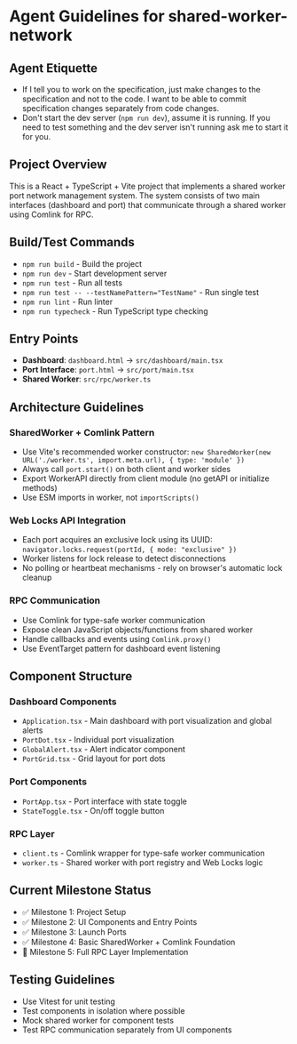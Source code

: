 # Agent Guidelines for shared-worker-network

## Agent Etiquette

- If I tell you to work on the specification, just make changes to the specification and not to the code. I want to be able to commit specification changes separately from code changes.
- Don't start the dev server (`npm run dev`), assume it is running. If you need to test something and the dev server isn't running ask me to start it for you.

## Project Overview

This is a React + TypeScript + Vite project that implements a shared worker port network management system. The system consists of two main interfaces (dashboard and port) that communicate through a shared worker using Comlink for RPC.

## Build/Test Commands

- `npm run build` - Build the project
- `npm run dev` - Start development server
- `npm run test` - Run all tests
- `npm run test -- --testNamePattern="TestName"` - Run single test
- `npm run lint` - Run linter
- `npm run typecheck` - Run TypeScript type checking

## Entry Points

- **Dashboard**: `dashboard.html` → `src/dashboard/main.tsx`
- **Port Interface**: `port.html` → `src/port/main.tsx`
- **Shared Worker**: `src/rpc/worker.ts`

## Architecture Guidelines

### SharedWorker + Comlink Pattern

- Use Vite's recommended worker constructor: `new SharedWorker(new URL('./worker.ts', import.meta.url), { type: 'module' })`
- Always call `port.start()` on both client and worker sides
- Export WorkerAPI directly from client module (no getAPI or initialize methods)
- Use ESM imports in worker, not `importScripts()`

### Web Locks API Integration

- Each port acquires an exclusive lock using its UUID: `navigator.locks.request(portId, { mode: "exclusive" })`
- Worker listens for lock release to detect disconnections
- No polling or heartbeat mechanisms - rely on browser's automatic lock cleanup

### RPC Communication

- Use Comlink for type-safe worker communication
- Expose clean JavaScript objects/functions from shared worker
- Handle callbacks and events using `Comlink.proxy()`
- Use EventTarget pattern for dashboard event listening

## Component Structure

### Dashboard Components

- `Application.tsx` - Main dashboard with port visualization and global alerts
- `PortDot.tsx` - Individual port visualization
- `GlobalAlert.tsx` - Alert indicator component
- `PortGrid.tsx` - Grid layout for port dots

### Port Components

- `PortApp.tsx` - Port interface with state toggle
- `StateToggle.tsx` - On/off toggle button

### RPC Layer

- `client.ts` - Comlink wrapper for type-safe worker communication
- `worker.ts` - Shared worker with port registry and Web Locks logic

## Current Milestone Status

- ✅ Milestone 1: Project Setup
- ✅ Milestone 2: UI Components and Entry Points
- ✅ Milestone 3: Launch Ports
- ✅ Milestone 4: Basic SharedWorker + Comlink Foundation
- 🚧 Milestone 5: Full RPC Layer Implementation

## Testing Guidelines

- Use Vitest for unit testing
- Test components in isolation where possible
- Mock shared worker for component tests
- Test RPC communication separately from UI components
